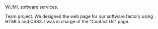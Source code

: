 WUMI, software services.

Team project. We designed the web page for our software factory using HTML5 and CSS3.
I was in charge of the "Contact Us" page.
